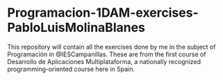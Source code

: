 # Programacion-1DAM-exercises-PabloLuisMolinaBlanes
This repository will contain all the exercises done by me in the subject of Programación in @IESCampanillas. These are from the first course of Desarrollo de Aplicaciones Multiplataforma, a nationally recognized programming-oriented course here in Spain.
